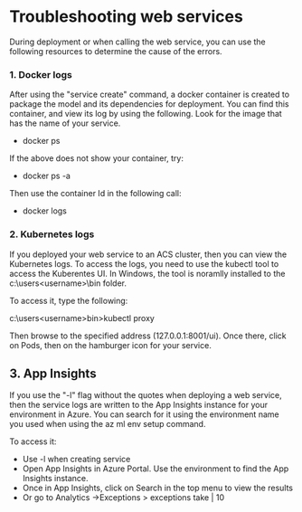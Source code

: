 # Troubleshooting web services
During deployment or when calling the web service, you can use the following resources to determine the cause of the errors.

### 1. Docker logs

After using the "service create" command, a docker container is created to package the model and its dependencies for deployment. You can find this container, and view its log by using the following. Look for the image that has the name of your service.

- docker ps

If the above does not show your container, try:

- docker ps -a

Then use the container Id in the following call:

- docker logs <containerid>

### 2. Kubernetes logs

If you deployed your web service to an ACS cluster, then you can view the Kubernetes logs. To access the logs, you need to use the kubectl tool to access the Kuberentes UI. In Windows, the tool is noramlly installed to the c:\users\<username>\bin folder.

To access it, type the following:

c:\users\<username>bin>kubectl proxy

Then browse to the specified address (127.0.0.1:8001/ui). Once there, click on Pods, then on the hamburger icon for your service.


## 3. App Insights

If you use the "-l" flag without the quotes when deploying a web service, then the service logs are written to the App Insights instance for your environment in Azure. You can search for it using the environment name you used when using the az ml env setup command.

To access it:

- Use -l when creating service
- Open App Insights in Azure Portal. Use the environment to find the App Insights instance.
- Once in App Insights, click on Search in the top menu to view the results
- Or go to Analytics ->Exceptions > exceptions take | 10
